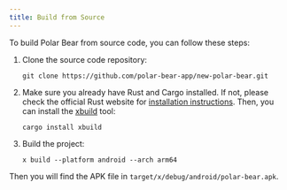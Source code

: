 ```yaml
---
title: Build from Source
---
```


To build Polar Bear from source code, you can follow these steps:

1. Clone the source code repository:

   ```
   git clone https://github.com/polar-bear-app/new-polar-bear.git
   ```

2. Make sure you already have Rust and Cargo installed. If not, please check the official Rust website for [installation instructions](https://www.rust-lang.org/tools/install). Then, you can install the [xbuild](https://github.com/rust-mobile/xbuild) tool:

   ```
   cargo install xbuild
   ```

3. Build the project:

   ```
   x build --platform android --arch arm64
   ```

Then you will find the APK file in `target/x/debug/android/polar-bear.apk`.
